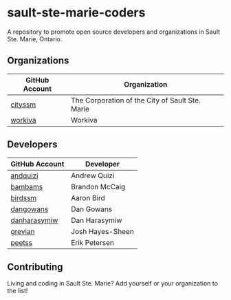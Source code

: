 # sault-ste-marie-coders

A repository to promote open source developers and organizations in Sault Ste. Marie, Ontario.


## Organizations

| GitHub Account | Organization |
| -------------- | ------------ |
| [cityssm](https://github.com/cityssm) | The Corporation of the City of Sault Ste. Marie |
| [workiva](https://github.com/Workiva) | Workiva |

## Developers

| GitHub Account | Developer |
| -------------- | ------------ |
| [andquizi](https://github.com/andquizi) | Andrew Quizi |
| [bambams](https://github.com/bambams) | Brandon McCaig |
| [birdssm](https://github.com/birdssm) | Aaron Bird |
| [dangowans](https://github.com/dangowans) | Dan Gowans |
| [danharasymiw](https://github.com/danharasymiw) | Dan Harasymiw |
| [grevian](https://github.com/grevian) | Josh Hayes-Sheen |
| [peetss](https://github.com/peetss) | Erik Petersen |

## Contributing

Living and coding in Sault Ste. Marie?  Add yourself or your organization to the list!

